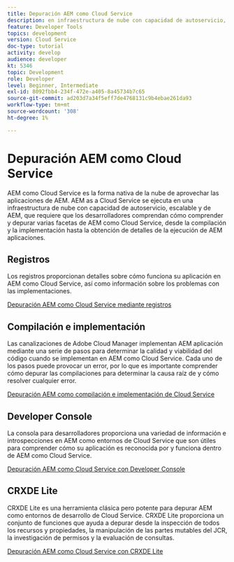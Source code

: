 ```yaml
---
title: Depuración AEM como Cloud Service
description: en infraestructura de nube con capacidad de autoservicio, escalable y que hace que sea necesario que los desarrolladores de AEM entiendan cómo comprender y depurar varias facetas de AEM como Cloud Service, desde la generación y la implementación hasta la obtención de detalles de la ejecución de aplicaciones de AEM.
feature: Developer Tools
topics: development
version: Cloud Service
doc-type: tutorial
activity: develop
audience: developer
kt: 5346
topic: Development
role: Developer
level: Beginner, Intermediate
exl-id: 8092fbb4-234f-472e-a405-8a45734b7c65
source-git-commit: ad203d7a34f5eff7de4768131c9b4ebae261da93
workflow-type: tm+mt
source-wordcount: '308'
ht-degree: 1%

---
```


# Depuración AEM como Cloud Service

AEM como Cloud Service es la forma nativa de la nube de aprovechar las aplicaciones de AEM. AEM as a Cloud Service se ejecuta en una infraestructura de nube con capacidad de autoservicio, escalable y de AEM, que requiere que los desarrolladores comprendan cómo comprender y depurar varias facetas de AEM como Cloud Service, desde la compilación y la implementación hasta la obtención de detalles de la ejecución de AEM aplicaciones.

## Registros

Los registros proporcionan detalles sobre cómo funciona su aplicación en AEM como Cloud Service, así como información sobre los problemas con las implementaciones.

[Depuración AEM como Cloud Service mediante registros](./logs.md)

## Compilación e implementación

Las canalizaciones de Adobe Cloud Manager implementan AEM aplicación mediante una serie de pasos para determinar la calidad y viabilidad del código cuando se implementan en AEM como Cloud Service. Cada uno de los pasos puede provocar un error, por lo que es importante comprender cómo depurar las compilaciones para determinar la causa raíz de y cómo resolver cualquier error.

[Depuración AEM como compilación e implementación de Cloud Service](./build-and-deployment.md)

## Developer Console

La consola para desarrolladores proporciona una variedad de información e introspecciones en AEM como entornos de Cloud Service que son útiles para comprender cómo su aplicación es reconocida por y funciona dentro de AEM como Cloud Service.

[Depuración AEM como Cloud Service con Developer Console](./developer-console.md)

## CRXDE Lite

CRXDE Lite es una herramienta clásica pero potente para depurar AEM como entornos de desarrollo de Cloud Service. CRXDE Lite proporciona un conjunto de funciones que ayuda a depurar desde la inspección de todos los recursos y propiedades, la manipulación de las partes mutables del JCR, la investigación de permisos y la evaluación de consultas.

[Depuración AEM como Cloud Service con CRXDE Lite](./crxde-lite.md)
